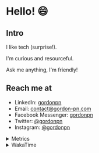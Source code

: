 # Hello! 😄

## Intro

I like tech (surprise!).

I'm curious and resourceful.

Ask me anything, I'm friendly!

## Reach me at

- LinkedIn: [gordonpn](https://www.linkedin.com/in/gordonpn/)
- Email: [contact@gordon-pn.com](mailto:contact@gordon-pn.com)
- Facebook Messenger: [gordonpn](https://www.messenger.com/t/Gordonpn)
- Twitter: [@gordonpn](https://twitter.com/Gordonpn)
- Instagram: [@gordonpn](https://www.instagram.com/gordonpn/)

<details>
  <summary>Metrics</summary>

  <img align="center" src="https://github.com/gordonpn/gordonpn/blob/master/github-metrics.svg" alt="GitHub Metrics">

</details>

<details>
  <summary>WakaTime</summary>

  <!--START_SECTION:waka-->
**I'm an Early 🐤** 

```text
🌞 Morning    178 commits    █████░░░░░░░░░░░░░░░░░░░░   21.5% 
🌆 Daytime    320 commits    █████████░░░░░░░░░░░░░░░░   38.65% 
🌃 Evening    294 commits    █████████░░░░░░░░░░░░░░░░   35.51% 
🌙 Night      36 commits     █░░░░░░░░░░░░░░░░░░░░░░░░   4.35%

```
📅 **I'm Most Productive on Wednesday** 

```text
Monday       128 commits    ███░░░░░░░░░░░░░░░░░░░░░░   15.46% 
Tuesday      101 commits    ███░░░░░░░░░░░░░░░░░░░░░░   12.2% 
Wednesday    185 commits    █████░░░░░░░░░░░░░░░░░░░░   22.34% 
Thursday     110 commits    ███░░░░░░░░░░░░░░░░░░░░░░   13.29% 
Friday       122 commits    ███░░░░░░░░░░░░░░░░░░░░░░   14.73% 
Saturday     61 commits     █░░░░░░░░░░░░░░░░░░░░░░░░   7.37% 
Sunday       121 commits    ███░░░░░░░░░░░░░░░░░░░░░░   14.61%

```


📊 **This Week I Spent My Time On** 

```text
💬 Programming Languages: 
Java                     28 hrs 11 mins      ██████████████████████░░░   91.18% 
ERB                      51 mins             ░░░░░░░░░░░░░░░░░░░░░░░░░   2.75% 
JSON                     48 mins             ░░░░░░░░░░░░░░░░░░░░░░░░░   2.63% 
Markdown                 30 mins             ░░░░░░░░░░░░░░░░░░░░░░░░░   1.65% 
Other                    11 mins             ░░░░░░░░░░░░░░░░░░░░░░░░░   0.6%

🔥 Editors: 
IntelliJ                 29 hrs 38 mins      ████████████████████████░   95.83% 
VS Code                  1 hr 17 mins        █░░░░░░░░░░░░░░░░░░░░░░░░   4.17%

```


 Last Updated on 11/11/2022 16:32:46 UTC
<!--END_SECTION:waka-->
</details>
